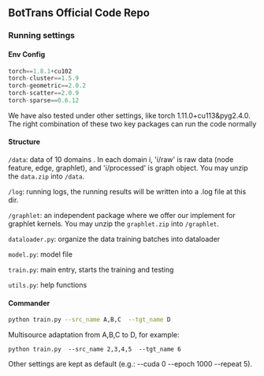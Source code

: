 ## BotTrans Official Code Repo

### Running settings

#### Env Config

```python
torch==1.8.1+cu102
torch-cluster==1.5.9
torch-geometric==2.0.2
torch-scatter==2.0.9
torch-sparse==0.6.12
```

We have also tested under other settings, like torch 1.11.0+cu113&pyg2.4.0. The right combination of these two key packages can run the code normally

#### Structure

`/data`:   data of 10 domains . In each domain i, 'i/raw' is raw data (node feature, edge, graphlet), and 'i/processed' is graph object. You may unzip the `data.zip` into `/data`. 

`/log`: running logs, the running results will be written into a .log file at this dir.

`/graphlet`: an independent package where we offer our implement for graphlet kernels. You may unzip the `graphlet.zip` into `/graphlet`. 

`dataloader.py`: organize the data training batches into dataloader

`model.py`: model file

`train.py`: main entry, starts the training and testing

`utils.py`: help functions



#### Commander

```bash
python train.py --src_name A,B,C  --tgt_name D
```

Multisource adaptation from A,B,C to D, for example:

```
python train.py  --src_name 2,3,4,5  --tgt_name 6
```

Other settings are kept as default (e.g.: --cuda 0 --epoch 1000  --repeat 5).
